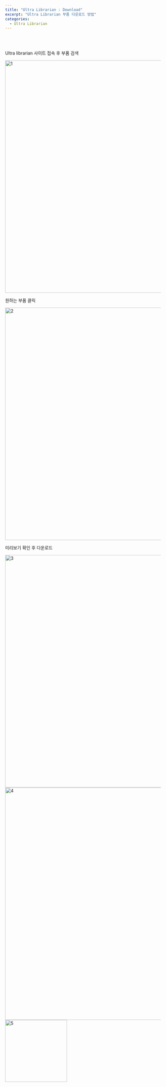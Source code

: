```yaml
---
title: "Ultra Librarian : Download"
excerpt: "Ultra Librarian 부품 다운로드 방법"
categories:
  - Ultra Librarian
---
```


<br>

<br>

Ultra librarian 사이트 접속 후 부품 검색

<img width="750" alt="1" src="https://github.com/sehun98/TIL/assets/100746863/c5ab9edb-7ede-4a5a-9305-1216a1d0ec56">

원하는 부품 클릭

<img width="750" alt="2" src="https://github.com/sehun98/TIL/assets/100746863/2bb7e1bd-dbc5-4abb-be85-f1d93ee86bf7">

미리보기 확인 후 다운로드

<img width="750" alt="3" src="https://github.com/sehun98/TIL/assets/100746863/8b8c330f-f4da-4178-985a-5c7e1e8a465c">



<img width="750" alt="4" src="https://github.com/sehun98/TIL/assets/100746863/9b3ae0ba-f9a2-4a8b-b000-2224df1d41d2">



<img width="200" alt="5" src="https://github.com/sehun98/TIL/assets/100746863/37d39262-9ecf-4fbc-ad84-afa9ca5176e2">

<br>

<br>
